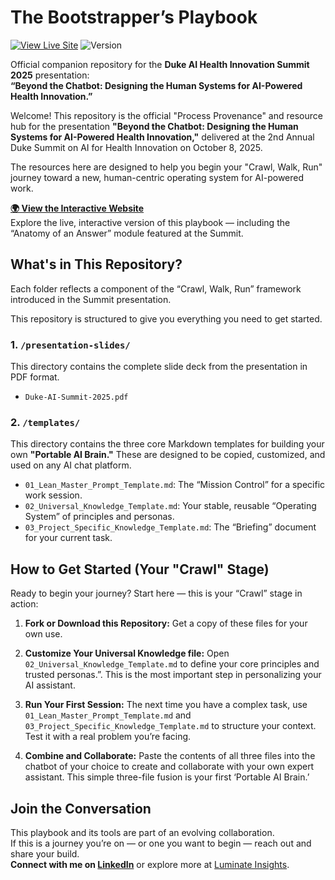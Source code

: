 # The Bootstrapper’s Playbook

[![View Live Site](https://img.shields.io/badge/View-Live%20Site-blue?style=for-the-badge)](https://bootstrappers-playbook.netlify.app)
![Version](https://img.shields.io/badge/version-1.0-blue)

Official companion repository for the **Duke AI Health Innovation Summit 2025** presentation:  
**“Beyond the Chatbot: Designing the Human Systems for AI-Powered Health Innovation.”**

Welcome! This repository is the official "Process Provenance" and resource hub for the presentation **"Beyond the Chatbot: Designing the Human Systems for AI-Powered Health Innovation,"** delivered at the 2nd Annual Duke Summit on AI for Health Innovation on October 8, 2025.

The resources here are designed to help you begin your "Crawl, Walk, Run" journey toward a new, human-centric operating system for AI-powered work.

[**🌍 View the Interactive Website**](https://bootstrappers-playbook.netlify.app)  
Explore the live, interactive version of this playbook — including the “Anatomy of an Answer” module featured at the Summit.


## What's in This Repository?

Each folder reflects a component of the “Crawl, Walk, Run” framework introduced in the Summit presentation.

This repository is structured to give you everything you need to get started.

### 1. `/presentation-slides/`

This directory contains the complete slide deck from the presentation in PDF format.

- `Duke-AI-Summit-2025.pdf`
    

### 2. `/templates/`

This directory contains the three core Markdown templates for building your own **"Portable AI Brain."** These are designed to be copied, customized, and used on any AI chat platform.

- `01_Lean_Master_Prompt_Template.md`: The “Mission Control” for a specific work session.
- `02_Universal_Knowledge_Template.md`: Your stable, reusable “Operating System” of principles and personas.
- `03_Project_Specific_Knowledge_Template.md`: The “Briefing” document for your current task.

    

## How to Get Started (Your "Crawl" Stage)
Ready to begin your journey? Start here — this is your “Crawl” stage in action:

1. **Fork or Download this Repository:** Get a copy of these files for your own use.

2. **Customize Your Universal Knowledge file:** Open `02_Universal_Knowledge_Template.md` to define your core principles and trusted personas.”. This is the most important step in personalizing your AI assistant.

3. **Run Your First Session:** The next time you have a complex task, use `01_Lean_Master_Prompt_Template.md` and `03_Project_Specific_Knowledge_Template.md` to structure your context. Test it with a real problem you’re facing.
    
4. **Combine and Collaborate:** Paste the contents of all three files into the chatbot of your choice to create and collaborate with your own expert assistant. This simple three-file fusion is your first ‘Portable AI Brain.’
    

## Join the Conversation

This playbook and its tools are part of an evolving collaboration.  
If this is a journey you’re on — or one you want to begin — reach out and share your build.  
**Connect with me on <a href="https://www.linkedin.com/in/steven-grambow-78262b88/" target="_blank" rel="noopener">LinkedIn</a>** or explore more at <a href="https://luminateinsights.com" target="_blank" rel="noopener">Luminate Insights</a>.
